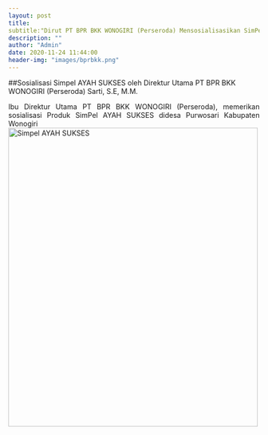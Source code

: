 ```yaml
---
layout: post
title: 
subtitle:"Dirut PT BPR BKK WONOGIRI (Perseroda) Mensosialisasikan SimPel AYAH SUKSES.
description: ""
author: "Admin"
date: 2020-11-24 11:44:00
header-img: "images/bprbkk.png"
---
```


##Sosialisasi Simpel AYAH SUKSES oleh Direktur Utama PT BPR BKK WONOGIRI (Perseroda) Sarti, S.E, M.M.

<div style="text-align: justify;">Ibu Direktur Utama PT BPR BKK WONOGIRI (Perseroda), memerikan sosialisasi Produk SimPel AYAH SUKSES didesa Purwosari Kabupaten Wonogiri</div>

<img src="images/Simpel.jpg" alt="Simpel AYAH SUKSES" width="500" height="600">
